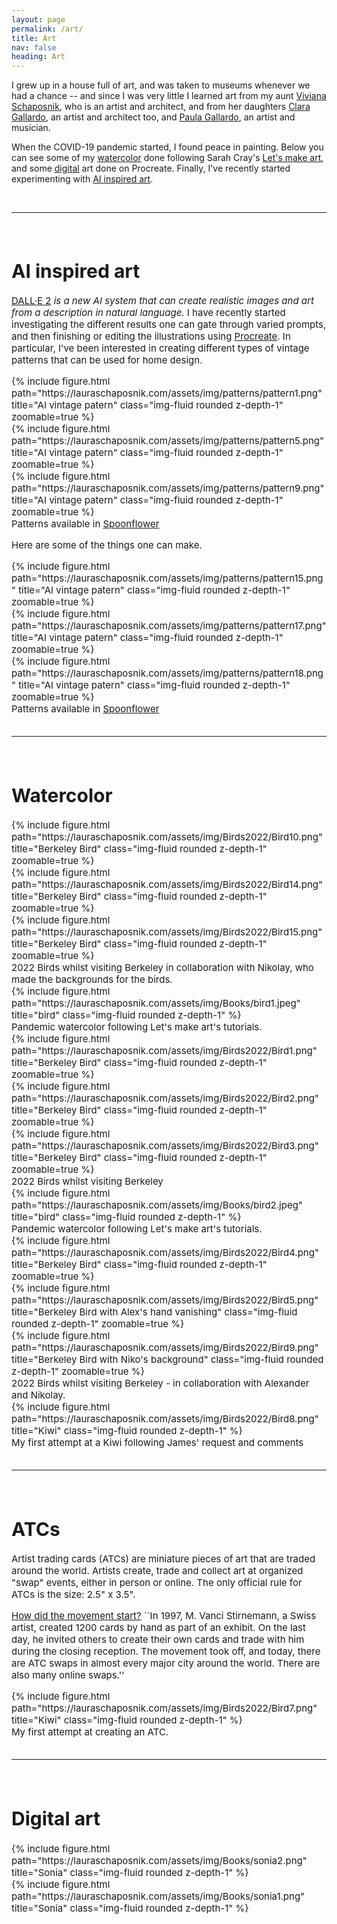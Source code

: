 ```yaml
---
layout: page
permalink: /art/
title: Art
nav: false
heading: Art
---
```

 

I grew up in a house full of art, and was taken to museums whenever we had a chance -- and since I was very little I learned art from my aunt <a href="https://www.instagram.com/viviana_schaposnik/?hl=en">Viviana Schaposnik<a/>, who is an artist and architect, and from her daughters <a href="https://scholar.google.com.ar/citations?user=LnpO2GwAAAAJ&hl=es">Clara Gallardo<a/>, an artist and architect too, and <a href="http://www.paulagallardo.it/">Paula Gallardo<a/>, an artist and musician.  


 When the COVID-19 pandemic started, I found peace in painting. Below you can see some of my <a href="#watercolors">watercolor</a> done following Sarah Cray's   <a href="https://www.letsmakeart.com/">Let's make art</a>,  and some <a href="#digital">digital</a> art done on Procreate. Finally, I've recently started experimenting with <a href="#AIart">AI inspired art</a>. 

<br>
<hr>
<span style="font-size:15px">
<br>

 
 <h1 id="AIart"> AI inspired art  </h1>


<a href="https://openai.com/dall-e-2/">DALL·E 2</a> <i> is a new AI system that can create realistic images and art from a description in natural language. </i> I have recently started investigating the different results one can gate through varied prompts, and then finishing or editing the illustrations using <a href="https://procreate.art/">Procreate</a>. In particular, I've been interested in creating different types of vintage patterns that can be used for home design. 
 
 <div class="row">
    <div class="col-sm mt-3 mt-md-0">
 {% include figure.html path="https://lauraschaposnik.com/assets/img/patterns/pattern1.png" title="AI vintage patern" class="img-fluid rounded z-depth-1" zoomable=true %}    </div>
    <div class="col-sm mt-3 mt-md-0">
 {% include figure.html path="https://lauraschaposnik.com/assets/img/patterns/pattern5.png" title="AI vintage patern" class="img-fluid rounded z-depth-1" zoomable=true %}    </div>
    <div class="col-sm mt-3 mt-md-0">
        {% include figure.html path="https://lauraschaposnik.com/assets/img/patterns/pattern9.png" title="AI vintage patern" class="img-fluid rounded z-depth-1" zoomable=true %}
    </div>
</div>
<div class="caption">
Patterns available in <a href="https://www.spoonflower.com/profiles/schapospublishing?sub_action=designs">Spoonflower</a> </div>

Here are some of the things one can make. 
  
 <div class="row">
    <div class="col-sm mt-3 mt-md-0">
 {% include figure.html path="https://lauraschaposnik.com/assets/img/patterns/pattern15.png" title="AI vintage patern" class="img-fluid rounded z-depth-1" zoomable=true %}    </div>
    <div class="col-sm mt-3 mt-md-0">
 {% include figure.html path="https://lauraschaposnik.com/assets/img/patterns/pattern17.png" title="AI vintage patern" class="img-fluid rounded z-depth-1" zoomable=true %}    </div>
    <div class="col-sm mt-3 mt-md-0">
        {% include figure.html path="https://lauraschaposnik.com/assets/img/patterns/pattern18.png" title="AI vintage patern" class="img-fluid rounded z-depth-1" zoomable=true %}
    </div>
</div>
<div class="caption">
Patterns available in <a href="https://www.spoonflower.com/profiles/schapospublishing?sub_action=designs">Spoonflower</a> </div>



 <br>
<hr>
<span style="font-size:15px">
<br>

<h1 id="watercolor"> Watercolor  </h1>
 
 <div class="row">
    <div class="col-sm mt-3 mt-md-0">
 {% include figure.html path="https://lauraschaposnik.com/assets/img/Birds2022/Bird10.png" title="Berkeley Bird" class="img-fluid rounded z-depth-1" zoomable=true %}    </div>
    <div class="col-sm mt-3 mt-md-0">
 {% include figure.html path="https://lauraschaposnik.com/assets/img/Birds2022/Bird14.png" title="Berkeley Bird" class="img-fluid rounded z-depth-1" zoomable=true %}    </div>
    <div class="col-sm mt-3 mt-md-0">
        {% include figure.html path="https://lauraschaposnik.com/assets/img/Birds2022/Bird15.png" title="Berkeley Bird" class="img-fluid rounded z-depth-1" zoomable=true %}
    </div>
</div>
<div class="caption">
2022 Birds whilst visiting Berkeley in collaboration with Nikolay, who made the backgrounds for the birds. 
</div>


<div class="row">
    <div class="col-sm mt-3 mt-md-0">
        {% include figure.html path="https://lauraschaposnik.com/assets/img/Books/bird1.jpeg" title="bird" class="img-fluid rounded z-depth-1" %}
    </div>
</div>
<div class="caption">
    Pandemic watercolor following Let's make art's tutorials.
</div>


 <div class="row">
    <div class="col-sm mt-3 mt-md-0">
 {% include figure.html path="https://lauraschaposnik.com/assets/img/Birds2022/Bird1.png" title="Berkeley Bird" class="img-fluid rounded z-depth-1" zoomable=true %}    </div>
    <div class="col-sm mt-3 mt-md-0">
 {% include figure.html path="https://lauraschaposnik.com/assets/img/Birds2022/Bird2.png" title="Berkeley Bird" class="img-fluid rounded z-depth-1" zoomable=true %}    </div>
    <div class="col-sm mt-3 mt-md-0">
        {% include figure.html path="https://lauraschaposnik.com/assets/img/Birds2022/Bird3.png" title="Berkeley Bird" class="img-fluid rounded z-depth-1" zoomable=true %}
    </div>
</div>
<div class="caption">
2022 Birds whilst visiting Berkeley
</div>

<div class="row">
    <div class="col-sm mt-3 mt-md-0">
        {% include figure.html path="https://lauraschaposnik.com/assets/img/Books/bird2.jpeg" title="bird" class="img-fluid rounded z-depth-1" %}
    </div>
</div>
<div class="caption">
    Pandemic watercolor following Let's make art's tutorials.
</div>

 <div class="row">
    <div class="col-sm mt-3 mt-md-0">
 {% include figure.html path="https://lauraschaposnik.com/assets/img/Birds2022/Bird4.png" title="Berkeley Bird" class="img-fluid rounded z-depth-1" zoomable=true %}    </div>
    <div class="col-sm mt-3 mt-md-0">
 {% include figure.html path="https://lauraschaposnik.com/assets/img/Birds2022/Bird5.png" title="Berkeley Bird with Alex's hand vanishing" class="img-fluid rounded z-depth-1" zoomable=true %}    </div>
    <div class="col-sm mt-3 mt-md-0">
        {% include figure.html path="https://lauraschaposnik.com/assets/img/Birds2022/Bird9.png" title="Berkeley Bird with Niko's background" class="img-fluid rounded z-depth-1" zoomable=true %}
    </div>
</div>
<div class="caption">
2022 Birds whilst visiting Berkeley - in collaboration with Alexander and Nikolay. 
</div>


<div class="row">
    <div class="col-sm mt-3 mt-md-0">
        {% include figure.html path="https://lauraschaposnik.com/assets/img/Birds2022/Bird8.png" title="Kiwi" class="img-fluid rounded z-depth-1" %}
    </div>
</div>
<div class="caption">
My first attempt at a Kiwi following James' request and comments</div>

<br>
<hr>
<span style="font-size:15px">
<br>


 <h1 id="digital"> ATCs  </h1>
 
Artist trading cards (ATCs) are miniature pieces of art that are traded around the world. Artists create, trade and collect art at organized "swap" events, either in person or online. The only official rule for ATCs is the size: 2.5" x 3.5".

<a href="https://www.strathmoreartist.com/cards-atc.html"> How did the movement start?</a>
``In 1997, M. Vanci Stirnemann, a Swiss artist, created 1200 cards by hand as part of an exhibit. On the last day, he invited others to create their own cards and trade with him during the closing reception. The movement took off, and today, there are ATC swaps in almost every major city around the world. There are also many online swaps.''

<div class="row">
    <div class="col-sm mt-3 mt-md-0">
        {% include figure.html path="https://lauraschaposnik.com/assets/img/Birds2022/Bird7.png" title="Kiwi" class="img-fluid rounded z-depth-1" %}
    </div>
</div>
<div class="caption">
My first attempt at creating an ATC. </div>


<br>
<hr>
<span style="font-size:15px">
<br>


 <h1 id="digital"> Digital art  </h1>
 
 
 <div class="row">
    <div class="col-sm mt-3 mt-md-0">
        {% include figure.html path="https://lauraschaposnik.com/assets/img/Books/sonia2.png" title="Sonia" class="img-fluid rounded z-depth-1" %}
    </div>
</div>

 <div class="row">
    <div class="col-sm mt-3 mt-md-0">
        {% include figure.html path="https://lauraschaposnik.com/assets/img/Books/sonia1.png" title="Sonia" class="img-fluid rounded z-depth-1" %}
    </div>
</div>


